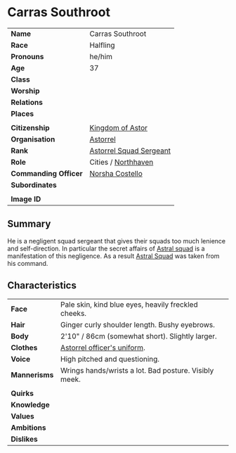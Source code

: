 # Carras Southroot

| | |
| --- | --- |
| **Name** | Carras Southroot | character.3
| **Race** | Halfling |
| **Pronouns** | he/him |
| **Age** | 37 |
| **Class** | |
| **Worship** | |
| **Relations** | |
| **Places** | |
| | |
| **Citizenship** | [Kingdom of Astor](../civilisations/kingdom-of-astor/kingdom-of-astor.md) |
| **Organisation** | [Astorrel](../organisations/astorrel/astorrel.md) |
| **Rank** | [Astorrel Squad Sergeant](../organisations/astorrel/ranks/astorrel-squad-sergeant.md) |
| **Role** | Cities / [Northhaven](../places/cities/northhaven.md) |
| **Commanding Officer** | [Norsha Costello](norsha-costello.md) |
| **Subordinates** | |
|||
| **Image ID** | |

## Summary

He is a negligent squad sergeant that gives their squads too much lenience and self-direction. In particular the secret affairs of [Astral squad](../organisations/astorrel/squads/astral-squad.md) is a manifestation of this negligence. As a result [Astral Squad](../organisations/astorrel/squads/astral-squad.md) was taken from his command.

## Characteristics

| | |
| --- | --- |
| **Face** | Pale skin, kind blue eyes, heavily freckled cheeks. | characteristics.2
| **Hair** | Ginger curly shoulder length. Bushy eyebrows. |
| **Body** | 2'10" / 86cm (somewhat short). Slightly larger. |
| **Clothes** | [Astorrel officer's uniform](../organisations/astorrel/uniforms/astorrel-officers-uniform.md). |
| **Voice** | High pitched and questioning. |
| **Mannerisms** | Wrings hands/wrists a lot. Bad posture. Visibly meek. |
| | |
| **Quirks** | |
| **Knowledge** | |
| **Values** | |
| **Ambitions** | |
| **Dislikes** | |
